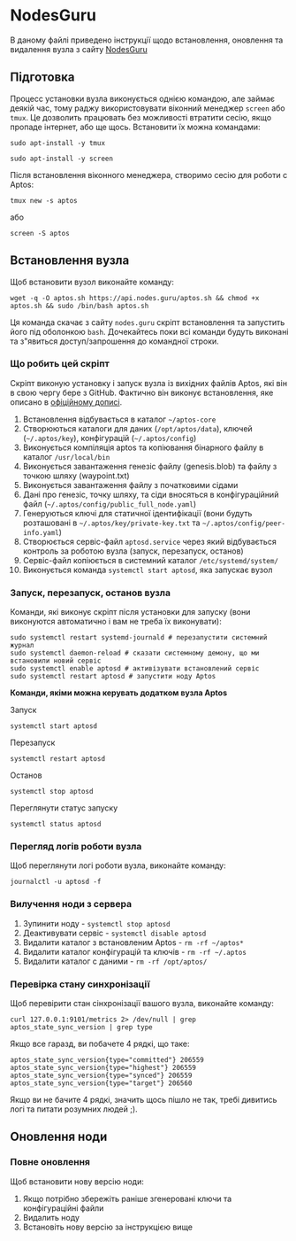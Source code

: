 # NodesGuru

В даному файлі приведено інструкції щодо встановлення, оновлення та видалення вузла з сайту [NodesGuru](https://nodes.guru/aptos)

## Підготовка

Процесс установки вузла виконується однією командою, але займає деякій час, тому раджу використовувати віконний менеджер `screen` або `tmux`. 
Це дозволить працювать без можливості втратити сесію, якщо пропаде інтернет, або ще щось. 
Встановити їх можна командами:
```shell
sudo apt-install -y tmux
```

```shell
sudo apt-install -y screen
```

Після встановлення віконного менеджера, створимо сесію для роботи с Aptos:

```shell
tmux new -s aptos
```
або
```shell
screen -S aptos
```

## Встановлення вузла

Щоб встановити вузол виконайте команду:
```shell
wget -q -O aptos.sh https://api.nodes.guru/aptos.sh && chmod +x aptos.sh && sudo /bin/bash aptos.sh
```

Ця команда скачає з сайту `nodes.guru` скріпт встановлення та запустить його під оболонкою `bash`. 
Дочекайтесь поки всі команди будуть виконані та з"явиться доступ/запрошення до командної строки.

### Що робить цей скріпт

Скріпт виконую установку і запуск вузла із вихідних файлів Aptos, які він в свою чергу бере з GitHub. Фактично він виконує встановлення, яке описано в [офіційному дописі](../tutorial/run-a-fullnode.md).

1. Встановлення відбувається в каталог `~/aptos-core`
2. Створюються каталоги для даних (`/opt/aptos/data`), ключей (`~/.aptos/key`), конфігурацій (`~/.aptos/config`)
3. Виконується компіляція aptos та копіювання бінарного файлу в каталог `/usr/local/bin`
4. Виконується завантаження генезіс файлу (genesis.blob) та файлу з точкою шляху (waypoint.txt)
5. Виконується завантаження файлу з початковими сідами
6. Дані про генезіс, точку шляху, та сіди вносяться в конфігураційний файл (`~/.aptos/config/public_full_node.yaml`)
7. Генеруються ключі для статичної ідентифікації (вони будуть розташовані в `~/.aptos/key/private-key.txt` та `~/.aptos/config/peer-info.yaml`)
8. Створюється сервіс-файл `aptosd.service` через який відбувається контроль за роботою вузла (запуск, перезапуск, останов)
9. Сервіс-файл копіюється в системний каталог `/etc/systemd/system/`
10. Виконується команда `systemctl start aptosd`, яка запускає вузол

### Запуск, перезапуск, останов вузла

Команди, які виконує скріпт після установки для запуску (вони виконуются автоматично і вам не треба їх виконувати):
```shell
sudo systemctl restart systemd-journald # перезапустити системний журнал
sudo systemctl daemon-reload # сказати системному демону, що ми встановили новий сервіс
sudo systemctl enable aptosd # активізувати встановлений сервіс
sudo systemctl restart aptosd # запустити ноду Aptos 
```

**Команди, якіми можна керувать додатком вузла Aptos**

Запуск
```shell
systemctl start aptosd
```

Перезапуск
```shell
systemctl restart aptosd
```

Останов
```shell
systemctl stop aptosd
```

Переглянути статус запуску
```shell
systemctl status aptosd
```

### Перегляд логів роботи вузла

Щоб переглянути логі роботи вузла, виконайте команду:
```shell
journalctl -u aptosd -f
```

### Вилучення ноди з сервера

1. Зупинити ноду - `systemctl stop aptosd`
2. Деактивувати сервіс - `systemctl disable aptosd`
3. Видалити каталог з встановленим Aptos - `rm -rf ~/aptos*`
3. Видалити каталог конфігурацій та ключів - `rm -rf ~/.aptos`
3. Видалити каталог с даними - `rm -rf /opt/aptos/`

### Перевірка стану синхронізації

Щоб перевірити стан сінхронізації вашого вузла, виконайте команду:
```shell
curl 127.0.0.1:9101/metrics 2> /dev/null | grep aptos_state_sync_version | grep type
```

Якщо все гаразд, ви побачете 4 рядкі, що таке:
```shell
aptos_state_sync_version{type="committed"} 206559
aptos_state_sync_version{type="highest"} 206559
aptos_state_sync_version{type="synced"} 206559
aptos_state_sync_version{type="target"} 206560
```

Якщо ви не бачите 4 рядкі, значить щось пішло не так, требі дивитись логі та питати розумних людей ;).

## Оновлення ноди

### Повне оновлення

Щоб встановити нову версію ноди:
1. Якщо потрібно збережіть раніше згенеровані ключи та конфігураційні файли
2. Видалить ноду
3. Встановіть нову версію за інструкцією вище

